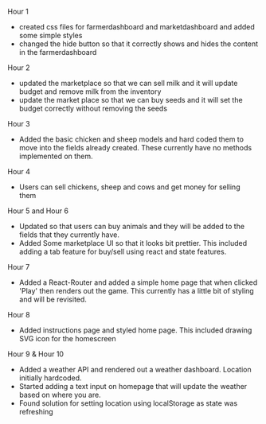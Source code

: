Hour 1 
- created css files for farmerdashboard and marketdashboard and added some simple styles
- changed the hide button so that it correctly shows and hides the content in the farmerdashboard

Hour 2
- updated the marketplace so that we can sell milk and it will update budget and remove milk from the inventory
- update the market place so that we can buy seeds and it will set the budget correctly without removing the seeds

Hour 3 
- Added the basic chicken and sheep models and hard coded them to move into the fields already created. These currently have no methods implemented on them.

Hour 4
- Users can sell chickens, sheep and cows and get money for selling them

Hour 5 and Hour 6 
- Updated so that users can buy animals and they will be added to the fields that they currently have. 
- Added Some marketplace UI so that it looks bit prettier. This included adding a tab feature for buy/sell using react and state features.

Hour 7 
- Added a React-Router and added a simple home page that when clicked 'Play' then renders out the game. This currently has a little bit of styling and will be revisited.

Hour 8 
- Added instructions page and styled home page. This included drawing SVG icon for the homescreen

Hour 9 & Hour 10 
- Added a weather API and rendered out a weather dashboard. Location initially hardcoded. 
- Started adding a text input on homepage that will update the weather based on where you are.  
- Found solution for setting location using localStorage as state was refreshing